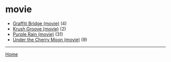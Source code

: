 # movie

  * [Graffiti Bridge (movie)](./movie/graffiti-bridge/) (4)
  * [Krush Groove (movie)](./movie/krush-groove/) (2)
  * [Purple Rain (movie)](./movie/purple-rain/) (31)
  * [Under the Cherry Moon (movie)](./movie/under-the-cherry-moon/) (9)

----

[Home](../)
